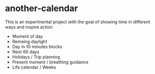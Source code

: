 # another-calendar

This is an experimental project with the goal of showing time in different ways and inspire action

 - Moment of day
 - Remaing daylight
 - Day in 10 minutes blocks
 - Next 60 days
 - Holidays / Trip planning
 - Present moment / breathing guidance
 - Life calendar / Weeks